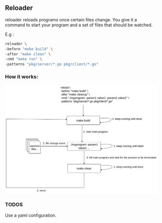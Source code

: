 ## Reloader

reloader reloads programs once certain files change. You give it a command to start your program and a set of files
that should be watched.

E.g :

```bash
reloader \
-before "make build" \
-after "make clean" \
-cmd "make run" \
-patterns "pkg/server/*.go pkg/client/*.go"
```

### How it works:

![How it works](./example.png)

### TODOS

Use a yaml configuration.
